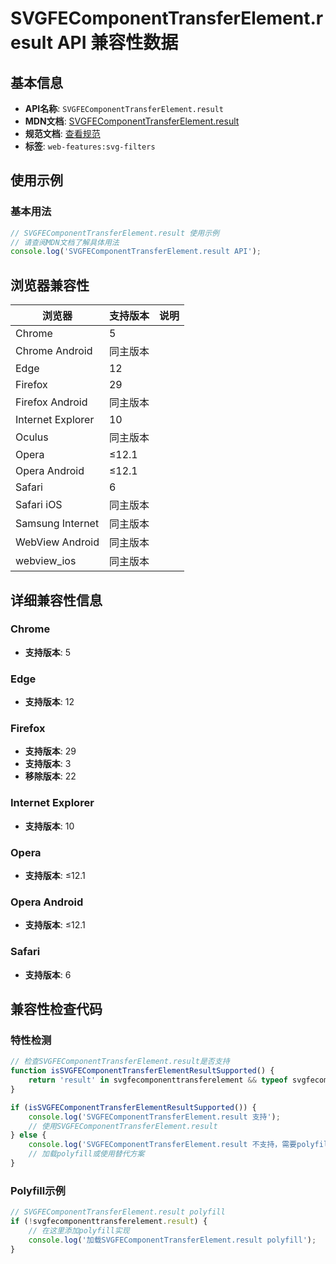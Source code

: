 # SVGFEComponentTransferElement.result API 兼容性数据

## 基本信息

- **API名称**: `SVGFEComponentTransferElement.result`
- **MDN文档**: [SVGFEComponentTransferElement.result](https://developer.mozilla.org/docs/Web/API/SVGFEComponentTransferElement/result)
- **规范文档**: [查看规范](https://drafts.fxtf.org/filter-effects/#dom-svgfilterprimitivestandardattributes-result)
- **标签**: `web-features:svg-filters`

## 使用示例

### 基本用法

```javascript
// SVGFEComponentTransferElement.result 使用示例
// 请查阅MDN文档了解具体用法
console.log('SVGFEComponentTransferElement.result API');
```

## 浏览器兼容性

| 浏览器 | 支持版本 | 说明 |
|--------|----------|------|
| Chrome | 5 |  |
| Chrome Android | 同主版本 |  |
| Edge | 12 |  |
| Firefox | 29 |  |
| Firefox Android | 同主版本 |  |
| Internet Explorer | 10 |  |
| Oculus | 同主版本 |  |
| Opera | ≤12.1 |  |
| Opera Android | ≤12.1 |  |
| Safari | 6 |  |
| Safari iOS | 同主版本 |  |
| Samsung Internet | 同主版本 |  |
| WebView Android | 同主版本 |  |
| webview_ios | 同主版本 |  |

## 详细兼容性信息

### Chrome

- **支持版本**: 5

### Edge

- **支持版本**: 12

### Firefox

- **支持版本**: 29
- **支持版本**: 3
- **移除版本**: 22

### Internet Explorer

- **支持版本**: 10

### Opera

- **支持版本**: ≤12.1

### Opera Android

- **支持版本**: ≤12.1

### Safari

- **支持版本**: 6

## 兼容性检查代码

### 特性检测

```javascript
// 检查SVGFEComponentTransferElement.result是否支持
function isSVGFEComponentTransferElementResultSupported() {
    return 'result' in svgfecomponenttransferelement && typeof svgfecomponenttransferelement.result === 'function';
}

if (isSVGFEComponentTransferElementResultSupported()) {
    console.log('SVGFEComponentTransferElement.result 支持');
    // 使用SVGFEComponentTransferElement.result
} else {
    console.log('SVGFEComponentTransferElement.result 不支持，需要polyfill');
    // 加载polyfill或使用替代方案
}
```

### Polyfill示例

```javascript
// SVGFEComponentTransferElement.result polyfill
if (!svgfecomponenttransferelement.result) {
    // 在这里添加polyfill实现
    console.log('加载SVGFEComponentTransferElement.result polyfill');
}
```

